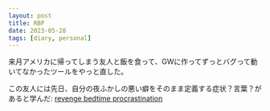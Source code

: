 ```yaml
---
layout: post
title: RBP
date: 2023-05-28
tags: [diary, personal]
---
```

来月アメリカに帰ってしまう友人と飯を食って、GWに作ってずっとバグって動いてなかったツールをやっと直した。

この友人には先日、自分の夜ふかしの悪い癖をそのまま定義する症状？言葉？があると学んだ: [revenge bedtime procrastination](https://www.sleepfoundation.org/sleep-hygiene/revenge-bedtime-procrastination)